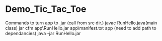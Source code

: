 # Demo_Tic_Tac_Toe

Commands to turn app to .jar (call from src dir.)
    javac RunHello.java(main class)
    jar cfm app\RunHello.jar app\manifest.txt app (need to add path to dependancies)
    java -jar RunHello.jar